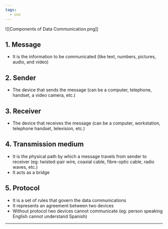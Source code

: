 ```yaml
---
tags:
  - cnc
---
```

![[Components of Data Communication.png]]

## 1. Message 

- It is the information to be communicated (like text, numbers, pictures, audio, and video)

## 2. Sender

- The device that sends the message (can be a computer, telephone, handset, a video camera, etc.)

## 3. Receiver

- The device that receives the message (can be a computer, workstation, telephone handset, television, etc.)
## 4. Transmission medium

- It is the physical path by which a message travels from sender to receiver (eg: twisted-pair wire, coaxial cable, fibre-optic cable, radio waves, etc.)
- It acts as a bridge

## 5. Protocol

- It is a set of rules that govern the data communications
- It represents an agreement between two devices
- Without protocol two devices cannot communicate (eg: person speaking English cannot understand Spanish)
---

